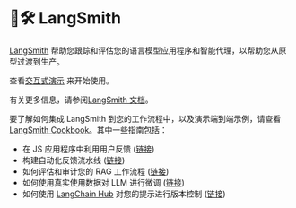# 🦜🛠️ LangSmith

[LangSmith](https://smith.langchain.com) 帮助您跟踪和评估您的语言模型应用程序和智能代理，以帮助您从原型过渡到生产。

查看[交互式演示](/langsmith/walkthrough) 来开始使用。

有关更多信息，请参阅[LangSmith 文档](https://docs.smith.langchain.com/)。

要了解如何集成 LangSmith 到您的工作流程中，以及演示端到端示例，请查看[LangSmith Cookbook](https://github.com/langchain-ai/langsmith-cookbook)。其中一些指南包括：

- 在 JS 应用程序中利用用户反馈 ([链接](https://github.com/langchain-ai/langsmith-cookbook/blob/main/feedback-examples/nextjs/README.md))
- 构建自动化反馈流水线 ([链接](https://github.com/langchain-ai/langsmith-cookbook/blob/main/feedback-examples/algorithmic-feedback/algorithmic_feedback.ipynb))
- 如何评估和审计您的 RAG 工作流程 ([链接](https://github.com/langchain-ai/langsmith-cookbook/tree/main/testing-examples/qa-correctness))
- 如何使用真实使用数据对 LLM 进行微调 ([链接](https://github.com/langchain-ai/langsmith-cookbook/blob/main/fine-tuning-examples/export-to-openai/fine-tuning-on-chat-runs.ipynb))
- 如何使用 [LangChain Hub](https://smith.langchain.com/hub) 对您的提示进行版本控制 ([链接](https://github.com/langchain-ai/langsmith-cookbook/blob/main/hub-examples/retrieval-qa-chain/retrieval-qa.ipynb))